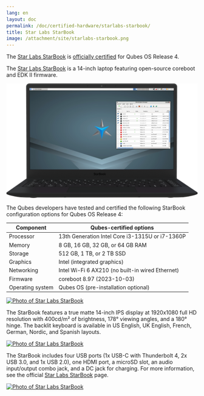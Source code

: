 ```yaml
---
lang: en
layout: doc
permalink: /doc/certified-hardware/starlabs-starbook/
title: Star Labs StarBook
image: /attachment/site/starlabs-starbook.png
---
```


The [Star Labs StarBook](https://starlabs.systems/pages/starbook) is [officially certified](/doc/certified-hardware/) for Qubes OS Release 4.

The [Star Labs StarBook](https://starlabs.systems/pages/starbook) is a 14-inch laptop featuring open-source coreboot and EDK II firmware. 

[![Photo of Star Labs StarBook](/attachment/site/starlabs-starbook.png)](https://starlabs.systems/pages/starbook)

The Qubes developers have tested and certified the following StarBook configuration options for Qubes OS Release 4:

| Component        | Qubes-certified options                          |
| ---------------- | ------------------------------------------------ |
| Processor        | 13th Generation Intel Core i3-1315U or i7-1360P  |
| Memory           | 8 GB, 16 GB, 32 GB, or 64 GB RAM                 |
| Storage          | 512 GB, 1 TB, or 2 TB SSD                        |
| Graphics         | Intel (integrated graphics)                      |
| Networking       | Intel Wi-Fi 6 AX210 (no built-in wired Ethernet) |
| Firmware         | coreboot 8.97 (2023-10-03)                       |
| Operating system | Qubes OS (pre-installation optional)             |

[![Photo of Star Labs StarBook](/attachment/posts/starlabs-starbook_top.png)](https://starlabs.systems/pages/starbook)

The StarBook features a true matte 14-inch IPS display at 1920x1080 full HD resolution with 400cd/m² of brightness, 178° viewing angles, and a 180° hinge. The backlit keyboard is available in US English, UK English, French, German, Nordic, and Spanish layouts.

[![Photo of Star Labs StarBook](/attachment/posts/starlabs-starbook_side.png)](https://starlabs.systems/pages/starbook)

The StarBook includes four USB ports (1x USB-C with Thunderbolt 4, 2x USB 3.0, and 1x USB 2.0), one HDMI port, a microSD slot, an audio input/output combo jack, and a DC jack for charging. For more information, see the official [Star Labs StarBook](https://starlabs.systems/pages/starbook) page.

[![Photo of Star Labs StarBook](/attachment/posts/starlabs-starbook_back.png)](https://starlabs.systems/pages/starbook)
